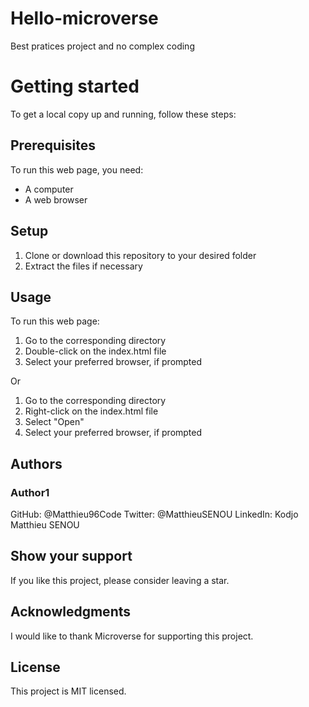 # Hello-microverse
Best pratices project and no complex coding

# Getting started

To get a local copy up and running, follow these steps:

## Prerequisites

To run this web page, you need:

- A computer
- A web browser

## Setup

1. Clone or download this repository to your desired folder
2. Extract the files if necessary

## Usage

To run this web page:

1. Go to the corresponding directory
2. Double-click on the index.html file
3. Select your preferred browser, if prompted

Or

1. Go to the corresponding directory
2. Right-click on the index.html file
3. Select "Open"
4. Select your preferred browser, if prompted

## Authors

### Author1
GitHub: @Matthieu96Code
Twitter: @MatthieuSENOU
LinkedIn: Kodjo Matthieu SENOU

## Show your support

If you like this project, please consider leaving a star.

## Acknowledgments

I would like to thank Microverse for supporting this project.

## License

This project is MIT licensed.
